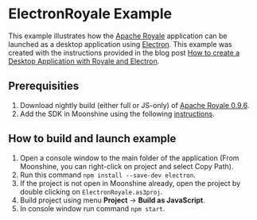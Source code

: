 # ElectronRoyale Example
This example illustrates how the [Apache Royale](https://royale.apache.org/) application can be launched as a desktop application using [Electron](https://electronjs.org/).  This example was created with the instructions provided in the blog post [How to create a Desktop Application with Royale and Electron](https://royale.apache.org/how-to-create-a-desktop-application-with-royale-and-electron/).

## Prerequisities
1. Download nightly build (either full or JS-only) of [Apache Royale 0.9.6](https://royale.apache.org/download/).
1. Add the SDK in Moonshine using the following [instructions](https://github.com/apache/royale-asjs/wiki/Moonshine-IDE#add-the-royale-sdk). 

## How to build and launch example
1. Open a console window to the main folder of the application (From Moonshine, you can right-click on project and select Copy Path).
1. Run this command ```npm install --save-dev electron```.
1. If the project is not open in Moonshine already, open the project by double clicking on ```ElectronRoyale.as3proj```.
1. Build project using menu **Project** -> **Build as JavaScript**.
1. In console window run command ```npm start```.
